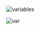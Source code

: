 
![variables](https://github.com/SeniorAcademy/JavaScript/assets/151378391/2868159b-3cf2-4fa7-933a-1bff0c6b10d7)


![var](https://github.com/SeniorAcademy/JavaScript/assets/151378391/b764d034-ee33-4bd1-9757-e7d1cd45f069)
